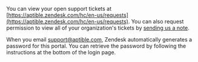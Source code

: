 You can view your open support tickets at [https://aptible.zendesk.com/hc/en-us/requests](https://aptible.zendesk.com/hc/en-us/requests). You can also request permission to view all of your organization's tickets by [sending us a note](https://support.aptible.com/contact/).

When you email support@aptible.com, Zendesk automatically generates a password for this portal.  You can retrieve the password by following the instructions at the bottom of the login page. 


